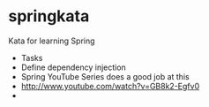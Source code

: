 springkata
==========

Kata for learning Spring

- Tasks
 - Define dependency injection
 - Spring YouTube Series does a good job at this
 - http://www.youtube.com/watch?v=GB8k2-Egfv0
 - 
